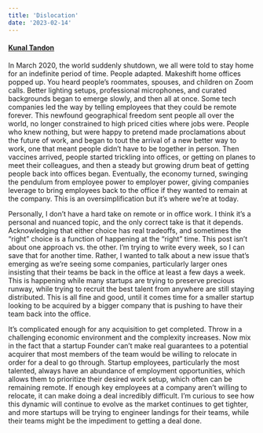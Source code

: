 ```yaml
---
title: 'Dislocation'
date: '2023-02-14'
---
```

#### [Kunal Tandon](https://twitter.com/kunaltandon)

In March 2020, the world suddenly shutdown, we all were told to stay home for an indefinite period of time. People adapted. Makeshift home offices popped up. You heard people’s roommates, spouses, and children on Zoom calls. Better lighting setups, professional microphones, and curated backgrounds began to emerge slowly, and then all at once. Some tech companies led the way by telling employees that they could be remote forever. This newfound geographical freedom sent people all over the world, no longer constrained to high priced cities where jobs were. People who knew nothing, but were happy to pretend made proclamations about the future of work, and began to tout the arrival of a new better way to work, one that meant people didn’t have to be together in person. Then vaccines arrived, people started trickling into offices, or getting on planes to meet their colleagues, and then a steady but growing drum beat of getting people back into offices began. Eventually, the economy turned, swinging the pendulum from employee power to employer power, giving companies leverage to bring employees back to the office if they wanted to remain at the company. This is an oversimplification but it’s where we’re at today.

Personally, I don’t have a hard take on remote or in office work. I think it’s a personal and nuanced topic, and the only correct take is that it depends. Acknowledging that either choice has real tradeoffs, and sometimes the “right” choice is a function of happening at the “right” time. This post isn’t about one approach vs. the other. I’m trying to write every week, so I can save that for another time. Rather, I wanted to talk about a new issue that’s emerging as we’re seeing some companies, particularly larger ones insisting that their teams be back in the office at least a few days a week. This is happening while many startups are trying to preserve precious runway, while trying to recruit the best talent from anywhere are still staying distributed. This is all fine and good, until it comes time for a smaller startup looking to be acquired by a bigger company that is pushing to have their team back into the office.

It’s complicated enough for any acquisition to get completed. Throw in a challenging economic environment and the complexity increases. Now mix in the fact that a startup Founder can’t make real guarantees to a potential acquirer that most members of the team would be willing to relocate in order for a deal to go through. Startup employees, particularly the most talented, always have an abundance of employment opportunities, which allows them to prioritize their desired work setup, which often can be remaining remote. If enough key employees at a company aren’t willing to relocate, it can make doing a deal incredibly difficult. I’m curious to see how this dynamic will continue to evolve as the market continues to get tighter, and more startups will be trying to engineer landings for their teams, while their teams might be the impediment to getting a deal done.

